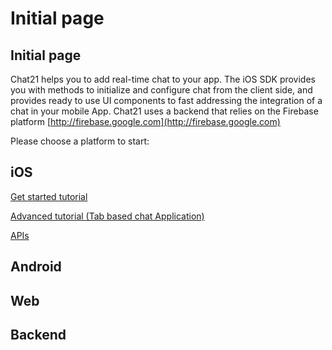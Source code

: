 # Initial page

## Initial page

Chat21 helps you to add real-time chat to your app. The iOS SDK provides you with methods to initialize and configure chat from the client side, and provides ready to use UI components to fast addressing the integration of a chat in your mobile App. Chat21 uses a backend that relies on the Firebase platform [http://firebase.google.com](http://firebase.google.com)

Please choose a platform to start:

## iOS

[Get started tutorial](https://github.com/chat21/chat21-docs/blob/master/ios/get-started-tutorial.md)

[Advanced tutorial \(Tab based chat Application\)](https://github.com/chat21/chat21-ios-demo)

[APIs](https://github.com/chat21/chat21-docs/ios/api)

## Android

## Web

## Backend

